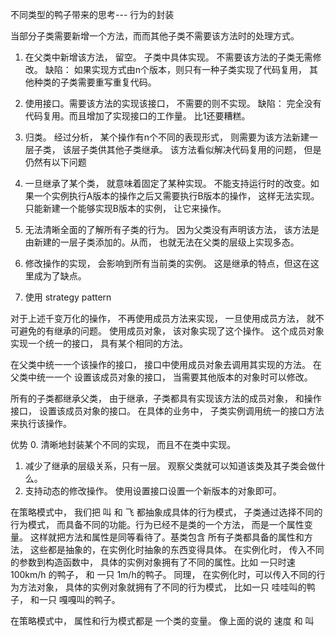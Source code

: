 不同类型的鸭子带来的思考--- 行为的封装

当部分子类需要新增一个方法，而而其他子类不需要该方法时的处理方式。

1. 在父类中新增该方法， 留空。 子类中具体实现。 不需要该方法的子类无需修改。
缺陷： 如果实现方式由n个版本，则只有一种子类实现了代码复用， 其他种类的子类需要重写重复代码。

2. 使用接口。需要该方法的实现该接口， 不需要的则不实现。
缺陷： 完全没有代码复用。而且增加了实现接口的工作量。 比1还要糟糕。

3. 归类。
经过分析， 某个操作有n个不同的表现形式， 则需要为该方法新建一层子类， 该层子类供其他子类继承。
该方法看似解决代码复用的问题， 但是仍然有以下问题
1. 一旦继承了某个类， 就意味着固定了某种实现。 不能支持运行时的改变。如果一个实例执行A版本的操作之后又需要执行B版本的操作， 这样无法实现。只能新建一个能够实现B版本的实例， 让它来操作。
2. 无法清晰全面的了解所有子类的行为。 因为父类没有声明该方法， 该方法是由新建的一层子类添加的。从而， 也就无法在父类的层级上实现多态。
3. 修改操作的实现， 会影响到所有当前类的实例。 这是继承的特点，但这在这里成为了缺点。


4. 使用 strategy pattern

对于上述千变万化的操作， 不再使用成员方法来实现， 一旦使用成员方法， 就不可避免的有继承的问题。
使用成员对象， 该对象实现了这个操作。 这个成员对象实现一个统一的接口， 具有某个相同的方法。

在父类中统一一个该操作的接口， 接口中使用成员对象去调用其实现的方法。
在父类中统一一个 设置该成员对象的接口， 当需要其他版本的对象时可以修改。

所有的子类都继承父类， 由于继承，子类都具有实现该方法的成员对象， 和操作接口， 设置该成员对象的接口。
在具体的业务中， 子类实例调用统一的接口方法来执行该操作。

优势
0. 清晰地封装某个不同的实现， 而且不在类中实现。
1. 减少了继承的层级关系，只有一层。 观察父类就可以知道该类及其子类会做什么。
2. 支持动态的修改操作。 使用设置接口设置一个新版本的对象即可。

在策略模式中， 我们把 叫 和 飞 都抽象成具体的行为模式， 子类通过选择不同的行为模式， 而具备不同的功能。行为已经不是类的一个方法， 而是一个属性变量。 这样就把方法和属性是同等看待了。基类包含 所有子类都具备的属性和方法， 这些都是抽象的，在实例化时抽象的东西变得具体。 
在实例化时， 传入不同的参数到构造函数中， 具体的实例对象拥有了不同的属性。比如 一只时速 100km/h 的鸭子， 和 一只 1m/h的鸭子。
同理， 在实例化时，可以传入不同的行为方法对象， 具体的实例对象就拥有了不同的行为模式， 比如一只 哇哇叫的鸭子， 和一只 嘎嘎叫的鸭子。 

在策略模式中， 属性和行为模式都是 一个类的变量。 像上面的说的  速度 和 叫